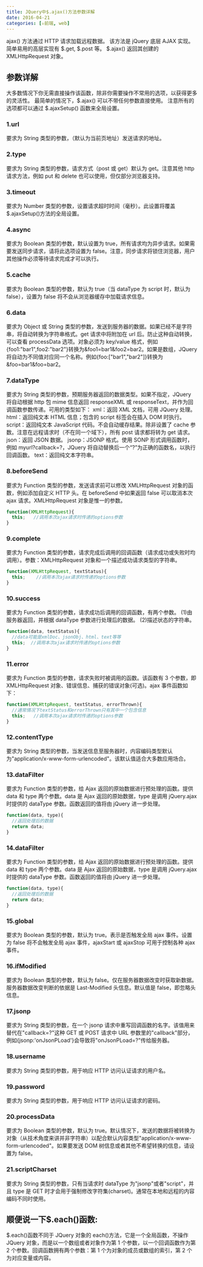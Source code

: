 ```yaml
---
title: JQuery中$.ajax()方法参数详解
date: 2016-04-21
categories: [✫前端, web]
---
```


ajax() 方法通过 HTTP 请求加载远程数据。
该方法是 jQuery 底层 AJAX 实现。简单易用的高层实现有 $.get, $.post 等。
\$.ajax() 返回其创建的 XMLHttpRequest 对象。

<!--more-->

## 参数详解

大多数情况下你无需直接操作该函数，除非你需要操作不常用的选项，以获得更多的灵活性。
最简单的情况下，$.ajax() 可以不带任何参数直接使用。
注意所有的选项都可以通过 $.ajaxSetup() 函数来全局设置。

### 1.url

要求为 String 类型的参数，（默认为当前页地址）发送请求的地址。

### 2.type

要求为 String 类型的参数，请求方式（post 或 get）默认为 get。注意其他 http 请求方法，例如 put 和 delete 也可以使用，但仅部分浏览器支持。

### 3.timeout

要求为 Number 类型的参数，设置请求超时时间（毫秒）。此设置将覆盖\$.ajaxSetup()方法的全局设置。

### 4.async

要求为 Boolean 类型的参数，默认设置为 true，所有请求均为异步请求。如果需要发送同步请求，请将此选项设置为 false。注意，同步请求将锁住浏览器，用户其他操作必须等待请求完成才可以执行。

### 5.cache

要求为 Boolean 类型的参数，默认为 true（当 dataType 为 script 时，默认为 false），设置为 false 将不会从浏览器缓存中加载请求信息。

### 6.data

要求为 Object 或 String 类型的参数，发送到服务器的数据。如果已经不是字符串，将自动转换为字符串格式。get 请求中将附加在 url 后。防止这种自动转换，可以查看 processData 选项。对象必须为 key/value 格式，例如{foo1:"bar1",foo2:"bar2"}转换为&foo1=bar1&foo2=bar2。如果是数组，JQuery 将自动为不同值对应同一个名称。例如{foo:["bar1","bar2"]}转换为&foo=bar1&foo=bar2。

### 7.dataType

要求为 String 类型的参数，预期服务器返回的数据类型。如果不指定，JQuery 将自动根据 http 包 mime 信息返回 responseXML 或 responseText，并作为回调函数参数传递。可用的类型如下：
xml：返回 XML 文档，可用 JQuery 处理。
html：返回纯文本 HTML 信息；包含的 script 标签会在插入 DOM 时执行。
script：返回纯文本 JavaScript 代码。不会自动缓存结果。除非设置了 cache 参数。注意在远程请求时（不在同一个域下），所有 post 请求都将转为 get 请求。
json：返回 JSON 数据。
jsonp：JSONP 格式。使用 SONP 形式调用函数时，例如 myurl?callback=?，JQuery 将自动替换后一个“?”为正确的函数名，以执行回调函数。
text：返回纯文本字符串。

### 8.beforeSend

要求为 Function 类型的参数，发送请求前可以修改 XMLHttpRequest 对象的函数，例如添加自定义 HTTP 头。在 beforeSend 中如果返回 false 可以取消本次 ajax 请求。XMLHttpRequest 对象是惟一的参数。

```javascript
function(XMLHttpRequest){
  this;   //调用本次ajax请求时传递的options参数
}
```

### 9.complete

要求为 Function 类型的参数，请求完成后调用的回调函数（请求成功或失败时均调用）。参数：XMLHttpRequest 对象和一个描述成功请求类型的字符串。

```javascript
function(XMLHttpRequest, textStatus){
  this;    //调用本次ajax请求时传递的options参数
}
```

### 10.success

要求为 Function 类型的参数，请求成功后调用的回调函数，有两个参数。
(1)由服务器返回，并根据 dataType 参数进行处理后的数据。
(2)描述状态的字符串。

```javascript
function(data, textStatus){
  //data可能是xmlDoc、jsonObj、html、text等等
  this;  //调用本次ajax请求时传递的options参数
}
```

### 11.error

要求为 Function 类型的参数，请求失败时被调用的函数。该函数有 3 个参数，即 XMLHttpRequest 对象、错误信息、捕获的错误对象(可选)。ajax 事件函数如下：

```javascript
function(XMLHttpRequest, textStatus, errorThrown){
  //通常情况下textStatus和errorThrown只有其中一个包含信息
  this;   //调用本次ajax请求时传递的options参数
}
```

### 12.contentType

要求为 String 类型的参数，当发送信息至服务器时，内容编码类型默认为"application/x-www-form-urlencoded"。该默认值适合大多数应用场合。

### 13.dataFilter

要求为 Function 类型的参数，给 Ajax 返回的原始数据进行预处理的函数。提供 data 和 type 两个参数。data 是 Ajax 返回的原始数据，type 是调用 jQuery.ajax 时提供的 dataType 参数。函数返回的值将由 jQuery 进一步处理。

```javascript
function(data, type){
  //返回处理后的数据
  return data;
}
```

### 14.dataFilter

要求为 Function 类型的参数，给 Ajax 返回的原始数据进行预处理的函数。提供 data 和 type 两个参数。data 是 Ajax 返回的原始数据，type 是调用 jQuery.ajax 时提供的 dataType 参数。函数返回的值将由 jQuery 进一步处理。

```javascript
function(data, type){
  //返回处理后的数据
  return data;
}
```

### 15.global

要求为 Boolean 类型的参数，默认为 true。表示是否触发全局 ajax 事件。设置为 false 将不会触发全局 ajax 事件，ajaxStart 或 ajaxStop 可用于控制各种 ajax 事件。

### 16.ifModified

要求为 Boolean 类型的参数，默认为 false。仅在服务器数据改变时获取新数据。服务器数据改变判断的依据是 Last-Modified 头信息。默认值是 false，即忽略头信息。

### 17.jsonp

要求为 String 类型的参数，在一个 jsonp 请求中重写回调函数的名字。该值用来替代在"callback=?"这种 GET 或 POST 请求中 URL 参数里的"callback"部分，例如{jsonp:'onJsonPLoad'}会导致将"onJsonPLoad=?"传给服务器。

### 18.username

要求为 String 类型的参数，用于响应 HTTP 访问认证请求的用户名。

### 19.password

要求为 String 类型的参数，用于响应 HTTP 访问认证请求的密码。

### 20.processData

要求为 Boolean 类型的参数，默认为 true。默认情况下，发送的数据将被转换为对象（从技术角度来讲并非字符串）以配合默认内容类型"application/x-www-form-urlencoded"。如果要发送 DOM 树信息或者其他不希望转换的信息，请设置为 false。

### 21.scriptCharset

要求为 String 类型的参数，只有当请求时 dataType 为"jsonp"或者"script"，并且 type 是 GET 时才会用于强制修改字符集(charset)。通常在本地和远程的内容编码不同时使用。

## 顺便说一下\$.each()函数:

\$.each()函数不同于 JQuery 对象的 each()方法，它是一个全局函数，不操作 JQuery 对象，而是以一个数组或者对象作为第 1 个参数，以一个回调函数作为第 2 个参数。回调函数拥有两个参数：第 1 个为对象的成员或数组的索引，第 2 个为对应变量或内容。
